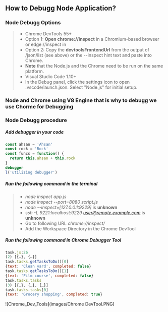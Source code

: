 ## How to Debugg Node Application?
### Node Debugg Options
> * Chrome DevTools 55+
> * Option 1: **Open chrome://inspect** in a Chromium-based browser or edge://inspect in 
> * Option 2: Copy the **devtoolsFrontendUrl** from the output of /json/list (see above) or the --inspect hint text and paste into Chrome.
> * **Note** that the Node.js and the Chrome need to be run on the same platform.
> * Visual Studio Code 1.10+
> * In the Debug panel, click the settings icon to open .vscode/launch.json. Select "Node.js" for initial setup.
### Node and Chrome using V8 Engine that is why to debugg we use Chorme for Debugging
### Node Debugg procedure
##### Add debugger in your code 
```javascript
const ahsan = 'Ahsan'
const rock = 'Rock'
const funcs = function() {
  return this.ahsan + this.rock
}
debugger
l('utilizing debugger')
```
##### Run the following command in the terminal
> * *node inspect app.js*
> * *node inspect --port=8080 script.js*
> * *node --inspect=[127.0.0.1:9229]* is **unknown**
> * *ssh -L 9221:localhost:9229 user@remote.example.com* is **unknown**
> * Go to following URL *chrome://inspect/*
> * Add the Workspace Directory in the Chrome DevTool
##### Run the following command in Chrome Debugger Tool
```javascript
task.js:26 
(2) [{…}, {…}]
task.tasks.getTasksToDo()[0]
{text: 'Clean yard', completed: false}
task.tasks.getTasksToDo()[1]
{text: 'Film course', completed: false}
task.tasks.tasks
(3) [{…}, {…}, {…}]
task.tasks.tasks[0]
{text: 'Grocery shopping', completed: true}
```
![Chrome_Dev_Tools](images/Chrome DevTool.PNG)
